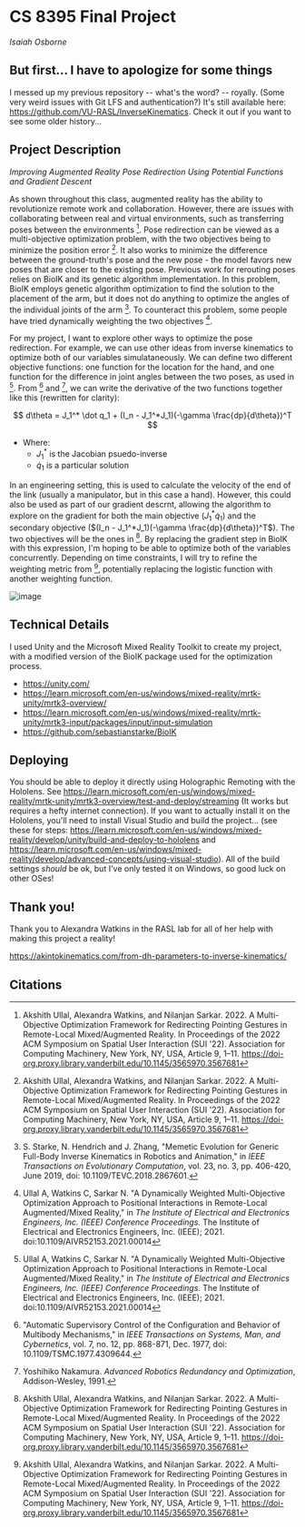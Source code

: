 # CS 8395 Final Project

_Isaiah Osborne_

## But first... I have to apologize for some things

I messed up my previous repository -- what's the word? -- royally. (Some very weird issues with Git LFS and authentication?) It's still available here: <https://github.com/VU-RASL/InverseKinematics>. Check it out if you want to see some older history...

## Project Description

_Improving Augmented Reality Pose Redirection Using Potential Functions and Gradient Descent_

As shown throughout this class, augmented reality has the ability to revolutionize remote work and collaboration. However, there are issues with collaborating between real and virtual environments, such as transferring poses between the environments [^5]. Pose redirection can be viewed as a multi-objective optimization problem, with the two objectives being to minimize the position error [^5]. It also works to minimize the difference between the ground-truth's pose and the new pose - the model favors new poses that are closer to the existing pose. Previous work for rerouting poses relies on BioIK and its genetic algorithm implementation. In this problem, BioIK employs genetic algorithm optimization to find the solution to the placement of the arm, but it does not do anything to optimize the angles of the individual joints of the arm [^3]. To counteract this problem, some people have tried dynamically weighting the two objectives [^4]. 

For my project, I want to explore other ways to optimize the pose redirection. For example, we can use other ideas from inverse kinematics to optimize both of our variables simulataneously. We can define two different objective functions: one function for the location for the hand, and one function for the difference in joint angles between the two poses, as used in [^4]. From [^1] and [^2], we can write the derivative of the two functions together like this (rewritten for clarity):

$$
d\theta = J_1^* \dot q_1 + (I_n - J_1^*J_1)(-\gamma \frac{dp}{d\theta})^T
$$

- Where:
    - $J_1^*$ is the Jacobian psuedo-inverse
    - $\dot q_1$ is a particular solution

In an engineering setting, this is used to calculate the velocity of the end of the link (usually a manipulator, but in this case a hand). However, this could also be used as part of our gradient descrnt, allowing the algorithm to explore on the gradient for both the main objective ($J_1^* \dot q_1$) and the secondary objective ($(I_n - J_1^*J_1)(-\gamma \frac{dp}{d\theta})^T$). The two objectives will be the ones in [^5]. By replacing the gradient step in BioIK with this expression, I'm hoping to be able to optimize both of the variables concurrently. Depending on time constraints, I will try to refine the weighting metric from [^5], potentially replacing the logistic function with another weighting function.

![image](https://github.com/VU-RASL/InverseKinematicsOptimization/assets/107141169/4e5eb119-2de8-4d51-ba01-684020ede3e2)

## Technical Details

I used Unity and the Microsoft Mixed Reality Toolkit to create my project, with a modified version of the BioIK package used for the optimization process. 

- <https://unity.com/>
- <https://learn.microsoft.com/en-us/windows/mixed-reality/mrtk-unity/mrtk3-overview/>
- <https://learn.microsoft.com/en-us/windows/mixed-reality/mrtk-unity/mrtk3-input/packages/input/input-simulation>
- <https://github.com/sebastianstarke/BioIK>

## Deploying

You should be able to deploy it directly using Holographic Remoting with the Hololens. See <https://learn.microsoft.com/en-us/windows/mixed-reality/mrtk-unity/mrtk3-overview/test-and-deploy/streaming> (It works but requires a hefty internet connection). If you want to actually install it on the Hololens, you'll need to install Visual Studio and build the project... (see these for steps: <https://learn.microsoft.com/en-us/windows/mixed-reality/develop/unity/build-and-deploy-to-hololens> and <https://learn.microsoft.com/en-us/windows/mixed-reality/develop/advanced-concepts/using-visual-studio>). All of the build settings _should_ be ok, but I've only tested it on Windows, so good luck on other OSes!

## Thank you!

Thank you to Alexandra Watkins in the RASL lab for all of her help with making this project a reality!

<https://akintokinematics.com/from-dh-parameters-to-inverse-kinematics/>

## Citations

[^1]: "Automatic Supervisory Control of the Configuration and Behavior of Multibody Mechanisms," in _IEEE Transactions on Systems, Man, and Cybernetics_, vol. 7, no. 12, pp. 868-871, Dec. 1977, doi: 10.1109/TSMC.1977.4309644.

[^2]: Yoshihiko Nakamura. _Advanced Robotics Redundancy and Optimization_, Addison-Wesley, 1991.

[^3]: S. Starke, N. Hendrich and J. Zhang, "Memetic Evolution for Generic Full-Body Inverse Kinematics in Robotics and Animation," in _IEEE Transactions on Evolutionary Computation_, vol. 23, no. 3, pp. 406-420, June 2019, doi: 10.1109/TEVC.2018.2867601.

[^4]: Ullal A, Watkins C, Sarkar N. "A Dynamically Weighted Multi-Objective Optimization Approach to Positional Interactions in Remote-Local Augmented/Mixed Reality," in _The Institute of Electrical and Electronics Engineers, Inc. (IEEE) Conference Proceedings._ The Institute of Electrical and Electronics Engineers, Inc. (IEEE); 2021. doi:10.1109/AIVR52153.2021.00014

[^5]: Akshith Ullal, Alexandra Watkins, and Nilanjan Sarkar. 2022. A Multi-Objective Optimization Framework for Redirecting Pointing Gestures in Remote-Local Mixed/Augmented Reality. In Proceedings of the 2022 ACM Symposium on Spatial User Interaction (SUI '22). Association for Computing Machinery, New York, NY, USA, Article 9, 1–11. https://doi-org.proxy.library.vanderbilt.edu/10.1145/3565970.3567681
